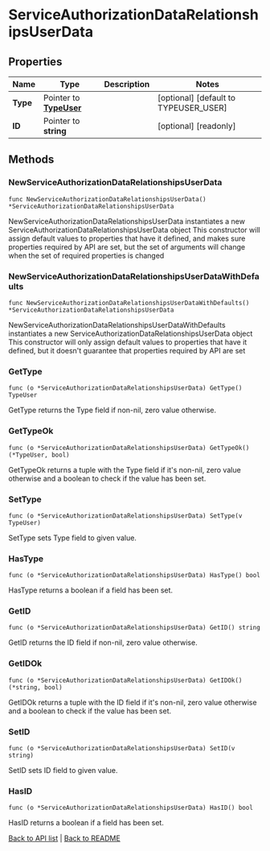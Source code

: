 # ServiceAuthorizationDataRelationshipsUserData

## Properties

Name | Type | Description | Notes
------------ | ------------- | ------------- | -------------
**Type** | Pointer to [**TypeUser**](TypeUser.md) |  | [optional] [default to TYPEUSER_USER]
**ID** | Pointer to **string** |  | [optional] [readonly] 

## Methods

### NewServiceAuthorizationDataRelationshipsUserData

`func NewServiceAuthorizationDataRelationshipsUserData() *ServiceAuthorizationDataRelationshipsUserData`

NewServiceAuthorizationDataRelationshipsUserData instantiates a new ServiceAuthorizationDataRelationshipsUserData object
This constructor will assign default values to properties that have it defined,
and makes sure properties required by API are set, but the set of arguments
will change when the set of required properties is changed

### NewServiceAuthorizationDataRelationshipsUserDataWithDefaults

`func NewServiceAuthorizationDataRelationshipsUserDataWithDefaults() *ServiceAuthorizationDataRelationshipsUserData`

NewServiceAuthorizationDataRelationshipsUserDataWithDefaults instantiates a new ServiceAuthorizationDataRelationshipsUserData object
This constructor will only assign default values to properties that have it defined,
but it doesn't guarantee that properties required by API are set

### GetType

`func (o *ServiceAuthorizationDataRelationshipsUserData) GetType() TypeUser`

GetType returns the Type field if non-nil, zero value otherwise.

### GetTypeOk

`func (o *ServiceAuthorizationDataRelationshipsUserData) GetTypeOk() (*TypeUser, bool)`

GetTypeOk returns a tuple with the Type field if it's non-nil, zero value otherwise
and a boolean to check if the value has been set.

### SetType

`func (o *ServiceAuthorizationDataRelationshipsUserData) SetType(v TypeUser)`

SetType sets Type field to given value.

### HasType

`func (o *ServiceAuthorizationDataRelationshipsUserData) HasType() bool`

HasType returns a boolean if a field has been set.

### GetID

`func (o *ServiceAuthorizationDataRelationshipsUserData) GetID() string`

GetID returns the ID field if non-nil, zero value otherwise.

### GetIDOk

`func (o *ServiceAuthorizationDataRelationshipsUserData) GetIDOk() (*string, bool)`

GetIDOk returns a tuple with the ID field if it's non-nil, zero value otherwise
and a boolean to check if the value has been set.

### SetID

`func (o *ServiceAuthorizationDataRelationshipsUserData) SetID(v string)`

SetID sets ID field to given value.

### HasID

`func (o *ServiceAuthorizationDataRelationshipsUserData) HasID() bool`

HasID returns a boolean if a field has been set.


[Back to API list](../README.md#documentation-for-api-endpoints) | [Back to README](../README.md)
